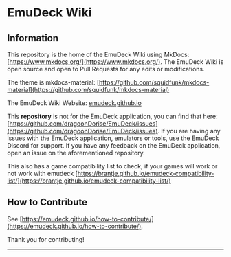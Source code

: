# EmuDeck Wiki

## Information

This repository is the home of the EmuDeck Wiki using MkDocs: [https://www.mkdocs.org/](https://www.mkdocs.org/). The EmuDeck Wiki is open source and open to Pull Requests for any edits or modifications. 

The theme is mkdocs-material: [https://github.com/squidfunk/mkdocs-material](https://github.com/squidfunk/mkdocs-material)

The EmuDeck Wiki Website: [emudeck.github.io](https://emudeck.github.io/)

This **repository** is not for the EmuDeck application, you can find that here: [https://github.com/dragoonDorise/EmuDeck/issues](https://github.com/dragoonDorise/EmuDeck/issues). If you are having any issues with the EmuDeck application, emulators or tools, use the EmuDeck Discord for support. If you have any feedback on the EmuDeck application, open an issue on the aforementioned repository. 

This also has a game compatibility list to check, if your games will work or not work with emudeck [https://brantje.github.io/emudeck-compatibility-list/](https://brantje.github.io/emudeck-compatibility-list/)

## How to Contribute

See [https://emudeck.github.io/how-to-contribute/](https://emudeck.github.io/how-to-contribute/).

Thank you for contributing!

***

